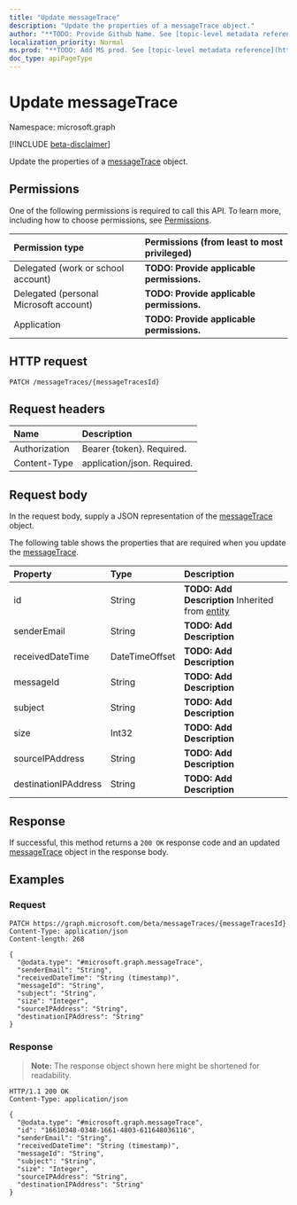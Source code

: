 ```yaml
---
title: "Update messageTrace"
description: "Update the properties of a messageTrace object."
author: "**TODO: Provide Github Name. See [topic-level metadata reference](https://msgo.azurewebsites.net/add/document/guidelines/metadata.html#topic-level-metadata)**"
localization_priority: Normal
ms.prod: "**TODO: Add MS prod. See [topic-level metadata reference](https://msgo.azurewebsites.net/add/document/guidelines/metadata.html#topic-level-metadata)**"
doc_type: apiPageType
---
```


# Update messageTrace
Namespace: microsoft.graph

[!INCLUDE [beta-disclaimer](../../includes/beta-disclaimer.md)]

Update the properties of a [messageTrace](../resources/messagetrace.md) object.

## Permissions
One of the following permissions is required to call this API. To learn more, including how to choose permissions, see [Permissions](/graph/permissions-reference).

|Permission type|Permissions (from least to most privileged)|
|:---|:---|
|Delegated (work or school account)|**TODO: Provide applicable permissions.**|
|Delegated (personal Microsoft account)|**TODO: Provide applicable permissions.**|
|Application|**TODO: Provide applicable permissions.**|

## HTTP request

<!-- {
  "blockType": "ignored"
}
-->
``` http
PATCH /messageTraces/{messageTracesId}
```

## Request headers
|Name|Description|
|:---|:---|
|Authorization|Bearer {token}. Required.|
|Content-Type|application/json. Required.|

## Request body
In the request body, supply a JSON representation of the [messageTrace](../resources/messagetrace.md) object.

The following table shows the properties that are required when you update the [messageTrace](../resources/messagetrace.md).

|Property|Type|Description|
|:---|:---|:---|
|id|String|**TODO: Add Description** Inherited from [entity](../resources/entity.md)|
|senderEmail|String|**TODO: Add Description**|
|receivedDateTime|DateTimeOffset|**TODO: Add Description**|
|messageId|String|**TODO: Add Description**|
|subject|String|**TODO: Add Description**|
|size|Int32|**TODO: Add Description**|
|sourceIPAddress|String|**TODO: Add Description**|
|destinationIPAddress|String|**TODO: Add Description**|



## Response

If successful, this method returns a `200 OK` response code and an updated [messageTrace](../resources/messagetrace.md) object in the response body.

## Examples

### Request
<!-- {
  "blockType": "request",
  "name": "update_messagetrace"
}
-->
``` http
PATCH https://graph.microsoft.com/beta/messageTraces/{messageTracesId}
Content-Type: application/json
Content-length: 268

{
  "@odata.type": "#microsoft.graph.messageTrace",
  "senderEmail": "String",
  "receivedDateTime": "String (timestamp)",
  "messageId": "String",
  "subject": "String",
  "size": "Integer",
  "sourceIPAddress": "String",
  "destinationIPAddress": "String"
}
```


### Response
>**Note:** The response object shown here might be shortened for readability.
<!-- {
  "blockType": "response",
  "truncated": true
}
-->
``` http
HTTP/1.1 200 OK
Content-Type: application/json

{
  "@odata.type": "#microsoft.graph.messageTrace",
  "id": "16610348-0348-1661-4803-611648036116",
  "senderEmail": "String",
  "receivedDateTime": "String (timestamp)",
  "messageId": "String",
  "subject": "String",
  "size": "Integer",
  "sourceIPAddress": "String",
  "destinationIPAddress": "String"
}
```


